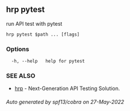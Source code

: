 ## hrp pytest

run API test with pytest

```
hrp pytest $path ... [flags]
```

### Options

```
  -h, --help   help for pytest
```

### SEE ALSO

* [hrp](hrp.md)	 - Next-Generation API Testing Solution.

###### Auto generated by spf13/cobra on 27-May-2022
